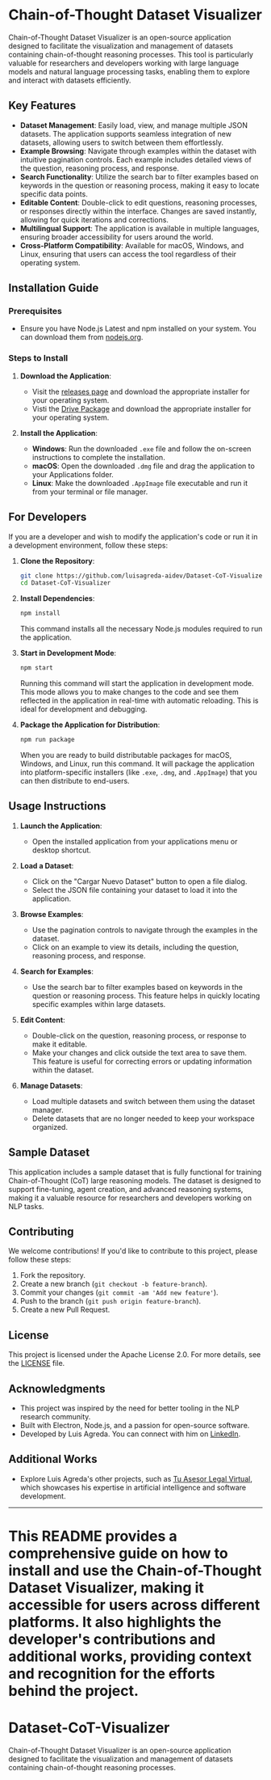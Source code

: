 # Chain-of-Thought Dataset Visualizer

Chain-of-Thought Dataset Visualizer is an open-source application designed to facilitate the visualization and management of datasets containing chain-of-thought reasoning processes. This tool is particularly valuable for researchers and developers working with large language models and natural language processing tasks, enabling them to explore and interact with datasets efficiently.

## Key Features

- **Dataset Management**: Easily load, view, and manage multiple JSON datasets. The application supports seamless integration of new datasets, allowing users to switch between them effortlessly.
- **Example Browsing**: Navigate through examples within the dataset with intuitive pagination controls. Each example includes detailed views of the question, reasoning process, and response.
- **Search Functionality**: Utilize the search bar to filter examples based on keywords in the question or reasoning process, making it easy to locate specific data points.
- **Editable Content**: Double-click to edit questions, reasoning processes, or responses directly within the interface. Changes are saved instantly, allowing for quick iterations and corrections.
- **Multilingual Support**: The application is available in multiple languages, ensuring broader accessibility for users around the world.
- **Cross-Platform Compatibility**: Available for macOS, Windows, and Linux, ensuring that users can access the tool regardless of their operating system.

## Installation Guide

### Prerequisites

- Ensure you have Node.js Latest and npm installed on your system. You can download them from [nodejs.org](https://nodejs.org/).

### Steps to Install

1. **Download the Application**:
   - Visit the [releases page](https://github.com/your-repo/chain-of-thought-visualizer/releases) and download the appropriate installer for your operating system.
   - Visti the [Drive Package](https://drive.google.com/file/d/1xPTOttz42VG6CXTiuLYBfC6V0nZncp2f/view?usp=drive_link) and download the appropriate installer for your operating system.

2. **Install the Application**:
   - **Windows**: Run the downloaded `.exe` file and follow the on-screen instructions to complete the installation.
   - **macOS**: Open the downloaded `.dmg` file and drag the application to your Applications folder.
   - **Linux**: Make the downloaded `.AppImage` file executable and run it from your terminal or file manager.

## For Developers

If you are a developer and wish to modify the application's code or run it in a development environment, follow these steps:

1. **Clone the Repository**:
   ```bash
   git clone https://github.com/luisagreda-aidev/Dataset-CoT-Visualizer.git
   cd Dataset-CoT-Visualizer
   ```

2. **Install Dependencies**:
   ```bash
   npm install
   ```
   This command installs all the necessary Node.js modules required to run the application.

3. **Start in Development Mode**:
   ```bash
   npm start
   ```
   Running this command will start the application in development mode. This mode allows you to make changes to the code and see them reflected in the application in real-time with automatic reloading. This is ideal for development and debugging.

4. **Package the Application for Distribution**:
   ```bash
   npm run package
   ```
   When you are ready to build distributable packages for macOS, Windows, and Linux, run this command. It will package the application into platform-specific installers (like `.exe`, `.dmg`, and `.AppImage`) that you can then distribute to end-users.

## Usage Instructions

1. **Launch the Application**:
   - Open the installed application from your applications menu or desktop shortcut.

2. **Load a Dataset**:
   - Click on the "Cargar Nuevo Dataset" button to open a file dialog.
   - Select the JSON file containing your dataset to load it into the application.

3. **Browse Examples**:
   - Use the pagination controls to navigate through the examples in the dataset.
   - Click on an example to view its details, including the question, reasoning process, and response.

4. **Search for Examples**:
   - Use the search bar to filter examples based on keywords in the question or reasoning process. This feature helps in quickly locating specific examples within large datasets.

5. **Edit Content**:
   - Double-click on the question, reasoning process, or response to make it editable.
   - Make your changes and click outside the text area to save them. This feature is useful for correcting errors or updating information within the dataset.

6. **Manage Datasets**:
   - Load multiple datasets and switch between them using the dataset manager.
   - Delete datasets that are no longer needed to keep your workspace organized.

## Sample Dataset

This application includes a sample dataset that is fully functional for training Chain-of-Thought (CoT) large reasoning models. The dataset is designed to support fine-tuning, agent creation, and advanced reasoning systems, making it a valuable resource for researchers and developers working on NLP tasks.

## Contributing

We welcome contributions! If you'd like to contribute to this project, please follow these steps:

1. Fork the repository.
2. Create a new branch (`git checkout -b feature-branch`).
3. Commit your changes (`git commit -am 'Add new feature'`).
4. Push to the branch (`git push origin feature-branch`).
5. Create a new Pull Request.

## License

This project is licensed under the Apache License 2.0. For more details, see the [LICENSE](LICENSE) file.

## Acknowledgments

- This project was inspired by the need for better tooling in the NLP research community.
- Built with Electron, Node.js, and a passion for open-source software.
- Developed by Luis Agreda. You can connect with him on [LinkedIn](https://www.linkedin.com/in/luis-agreda-artificial-intelligence-engineer/).

## Additional Works

- Explore Luis Agreda's other projects, such as [Tu Asesor Legal Virtual](https://tuasesorlegalvirtual.online), which showcases his expertise in artificial intelligence and software development.

---

This README provides a comprehensive guide on how to install and use the Chain-of-Thought Dataset Visualizer, making it accessible for users across different platforms. It also highlights the developer's contributions and additional works, providing context and recognition for the efforts behind the project.
=======
# Dataset-CoT-Visualizer
Chain-of-Thought Dataset Visualizer is an open-source application designed to facilitate the visualization and management of datasets containing chain-of-thought reasoning processes. 
